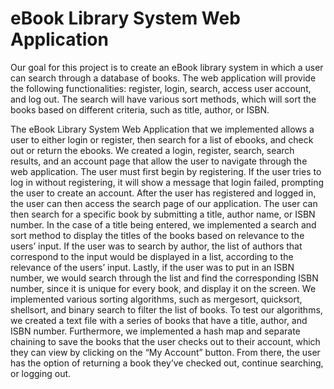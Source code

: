 # eBook Library System Web Application

Our goal for this project is to create an eBook library system in which a user can search through a database of books. The web application will provide the following functionalities: register, login, search, access user account, and log out. The search will have various sort methods, which will sort the books based on different criteria, such as title, author, or ISBN. 

The eBook Library System Web Application that we implemented allows a user to either login or register, then search for a list of ebooks, and check out or return the ebooks. We created a login, register, search, search results, and an account page that allow the user to navigate through the web application. The user must first begin by registering. If the user tries to log in without registering, it will show a message that login failed, prompting the user to create an account. After the user has registered and logged in, the user can then access the search page of our application. The user can then search for a specific book by submitting a title, author name, or ISBN number. In the case of a title being entered, we implemented a search and sort method to display the titles of the books based on relevance to the users’ input. If the user was to search by author, the list of authors that correspond to the input would be displayed in a list, according to the relevance of the users’ input. Lastly, if the user was to put in an ISBN number, we would search through the list and find the corresponding ISBN number, since it is unique for every book, and display it on the screen. We implemented various sorting algorithms, such as mergesort, quicksort, shellsort, and binary search to filter the list of books. To test our algorithms, we created a text file with a series of books that have a title, author, and ISBN number. Furthermore, we implemented a hash map and separate chaining to save the books that the user checks out to their account, which they can view by clicking on the “My Account” button. From there, the user has the option of returning a book they’ve checked out, continue searching, or logging out.
